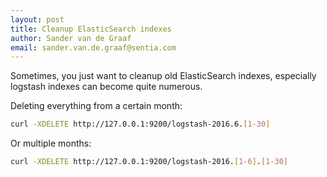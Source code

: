 ```yaml
---
layout: post
title: Cleanup ElasticSearch indexes
author: Sander van de Graaf
email: sander.van.de.graaf@sentia.com
---
```


Sometimes, you just want to cleanup old ElasticSearch indexes, especially logstash indexes can become quite numerous.

Deleting everything from a certain month:

```bash
curl -XDELETE http://127.0.0.1:9200/logstash-2016.6.[1-30]
```

Or multiple months:

```bash
curl -XDELETE http://127.0.0.1:9200/logstash-2016.[1-6].[1-30]
```
